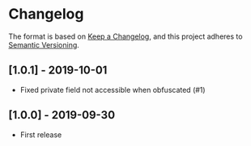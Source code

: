 # Changelog

The format is based on [Keep a Changelog](https://keepachangelog.com/en/1.0.0/),
and this project adheres to [Semantic Versioning](https://semver.org/spec/v2.0.0.html).

## [1.0.1] - 2019-10-01

- Fixed private field not accessible when obfuscated (#1)

## [1.0.0] - 2019-09-30

- First release
